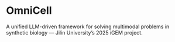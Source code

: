 # OmniCell
A unified LLM-driven framework for solving multimodal problems in synthetic biology — Jilin University’s 2025 iGEM project.
